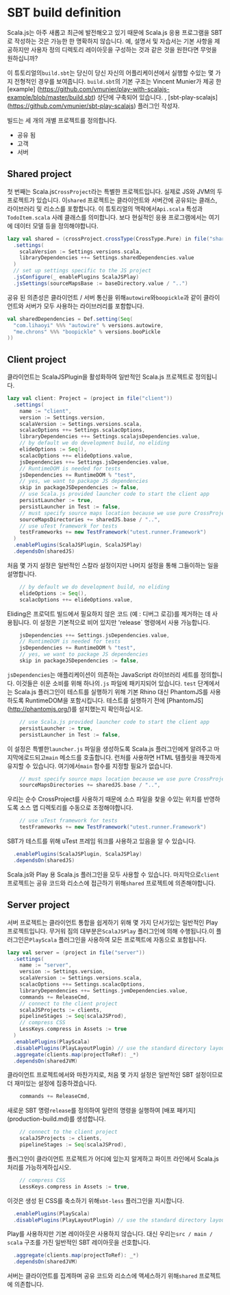 # SBT build definition

Scala.js는 아주 새롭고 최근에 발전해오고 있기 때문에 Scala.js 응용 프로그램을 SBT로 작성하는 것은 가능한 한 명확하지 않습니다. 예, 설명서 및 자습서는 기본 사항을 제공하지만 사용자 정의 디렉토리 레이아웃을 구성하는 것과 같은 것을 원한다면 무엇을 원하십니까?

이 튜토리얼의`build.sbt`는 당신이 당신 자신의 어플리케이션에서 실행할 수있는 몇 가지 전형적인 경우를 보여줍니다. `build.sbt`의 기본 구조는 Vincent Munier가 제공 한 [example] (https://github.com/vmunier/play-with-scalajs-example/blob/master/build.sbt) 상단에 구축되어 있습니다. , [sbt-play-scalajs] (https://github.com/vmunier/sbt-play-scalajs) 플러그인 작성자.

빌드는 세 개의 개별 프로젝트를 정의합니다.
* 공유 됨
* 고객
* 서버

## Shared project

첫 번째는 Scala.js`CrossProject`라는 특별한 프로젝트입니다. 실제로 JS와 JVM의 두 프로젝트가 있습니다. 이`shared` 프로젝트는 클라이언트와 서버간에 공유되는 클래스, 라이브러리 및 리소스를 포함합니다. 이 튜토리얼의 맥락에서`Api.scala` 특성과`TodoItem.scala` 사례 클래스를 의미합니다.
보다 현실적인 응용 프로그램에서는 여기에 데이터 모델 등을 정의해야합니다.

```scala
lazy val shared = (crossProject.crossType(CrossType.Pure) in file("shared"))
  .settings(
    scalaVersion := Settings.versions.scala,
    libraryDependencies ++= Settings.sharedDependencies.value
  )
  // set up settings specific to the JS project
  .jsConfigure(_ enablePlugins ScalaJSPlay)
  .jsSettings(sourceMapsBase := baseDirectory.value / "..")
```

공유 된 의존성은 클라이언트 / 서버 통신을 위해`autowire`와`boopickle`과 같이 클라이언트와 서버가 모두 사용하는 라이브러리를 포함합니다.
```scala
val sharedDependencies = Def.setting(Seq(
  "com.lihaoyi" %%% "autowire" % versions.autowire,
  "me.chrons" %%% "boopickle" % versions.booPickle
))
```

## Client project

클라이언트는 ScalaJSPlugin을 활성화하여 일반적인 Scala.js 프로젝트로 정의됩니다.

```scala
lazy val client: Project = (project in file("client"))
  .settings(
    name := "client",
    version := Settings.version,
    scalaVersion := Settings.versions.scala,
    scalacOptions ++= Settings.scalacOptions,
    libraryDependencies ++= Settings.scalajsDependencies.value,
    // by default we do development build, no eliding
    elideOptions := Seq(),
    scalacOptions ++= elideOptions.value,
    jsDependencies ++= Settings.jsDependencies.value,
    // RuntimeDOM is needed for tests
    jsDependencies += RuntimeDOM % "test",
    // yes, we want to package JS dependencies
    skip in packageJSDependencies := false,
    // use Scala.js provided launcher code to start the client app
    persistLauncher := true,
    persistLauncher in Test := false,
    // must specify source maps location because we use pure CrossProject
    sourceMapsDirectories += sharedJS.base / "..",
    // use uTest framework for tests
    testFrameworks += new TestFramework("utest.runner.Framework")
  )
  .enablePlugins(ScalaJSPlugin, ScalaJSPlay)
  .dependsOn(sharedJS)
```

처음 몇 가지 설정은 일반적인 스칼라 설정이지만 나머지 설정을 통해 그들이하는 일을 설명합니다.

```scala
    // by default we do development build, no eliding
    elideOptions := Seq(),
    scalacOptions ++= elideOptions.value,
```
Eliding은 프로덕트 빌드에서 필요하지 않은 코드 (예 : 디버그 로깅)를 제거하는 데 사용됩니다. 이 설정은 기본적으로 비어 있지만 'release` 명령에서 사용 가능합니다.

```scala
    jsDependencies ++= Settings.jsDependencies.value,
    // RuntimeDOM is needed for tests
    jsDependencies += RuntimeDOM % "test",
    // yes, we want to package JS dependencies
    skip in packageJSDependencies := false,
```
`jsDependencies`는 애플리케이션이 의존하는 JavaScript 라이브러리 세트를 정의합니다. 이것들은 쉬운 소비를 위해 하나의`.js` 파일에 패키지되어 있습니다. `test` 단계에서는 Scala.js 플러그인이 테스트를 실행하기 위해 기본 Rhino 대신 PhantomJS를 사용하도록 RuntimeDOM을 포함시킵니다.
테스트를 실행하기 전에 [PhantomJS] (http://phantomjs.org/)를 설치했는지 확인하십시오.

```scala
    // use Scala.js provided launcher code to start the client app
    persistLauncher := true,
    persistLauncher in Test := false,
```
이 설정은 특별한`launcher.js` 파일을 생성하도록 Scala.js 플러그인에게 알려주고 마지막에로드되고`main` 메소드를 호출합니다. 런처를 사용하면 HTML 템플릿을 깨끗하게 유지할 수 있습니다. 여기에서`main` 함수를 지정할 필요가 없습니다.

```scala
    // must specify source maps location because we use pure CrossProject
    sourceMapsDirectories += sharedJS.base / "..",
```
우리는 순수 CrossProject를 사용하기 때문에 소스 파일을 찾을 수있는 위치를 반영하도록 소스 맵 디렉토리를 수동으로 조정해야합니다.

```scala
    // use uTest framework for tests
    testFrameworks += new TestFramework("utest.runner.Framework")
```
SBT가 테스트를 위해 uTest 프레임 워크를 사용하고 있음을 알 수 있습니다.

```scala
  .enablePlugins(ScalaJSPlugin, ScalaJSPlay)
  .dependsOn(sharedJS)
```
Scala.js와 Play 용 Scala.js 플러그인을 모두 사용할 수 있습니다. 마지막으로`client` 프로젝트는 공유 코드와 리소스에 접근하기 위해`shared` 프로젝트에 의존해야합니다.

## Server project

서버 프로젝트는 클라이언트 통합을 쉽게하기 위해 몇 가지 단서가있는 일반적인 Play 프로젝트입니다. 무거워 짐의 대부분은`ScalaJSPlay` 플러그인에 의해 수행됩니다.이 플러그인은`PlayScala` 플러그인을 사용하여 모든 프로젝트에 자동으로 포함됩니다.

```scala
lazy val server = (project in file("server"))
  .settings(
    name := "server",
    version := Settings.version,
    scalaVersion := Settings.versions.scala,
    scalacOptions ++= Settings.scalacOptions,
    libraryDependencies ++= Settings.jvmDependencies.value,
    commands += ReleaseCmd,
    // connect to the client project
    scalaJSProjects := clients,
    pipelineStages := Seq(scalaJSProd),
    // compress CSS
    LessKeys.compress in Assets := true
  )
  .enablePlugins(PlayScala)
  .disablePlugins(PlayLayoutPlugin) // use the standard directory layout instead of Play's custom
  .aggregate(clients.map(projectToRef): _*)
  .dependsOn(sharedJVM)
```
클라이언트 프로젝트에서와 마찬가지로, 처음 몇 가지 설정은 일반적인 SBT 설정이므로 더 재미있는 설정에 집중하겠습니다.

```scala
    commands += ReleaseCmd,
```
새로운 SBT 명령`release`를 정의하여 일련의 명령을 실행하여 [배포 패키지] (production-build.md)를 생성합니다.
```scala
    // connect to the client project
    scalaJSProjects := clients,
    pipelineStages := Seq(scalaJSProd),
```
플러그인이 클라이언트 프로젝트가 어디에 있는지 알게하고 파이프 라인에서 Scala.js 처리를 가능하게하십시오.

```scala
    // compress CSS
    LessKeys.compress in Assets := true,
```
이것은 생성 된 CSS를 축소하기 위해`sbt-less` 플러그인을 지시합니다.


```scala
  .enablePlugins(PlayScala)
  .disablePlugins(PlayLayoutPlugin) // use the standard directory layout instead of Play's custom
```
Play를 사용하지만 기본 레이아웃은 사용하지 않습니다. 대신 우리는`src / main / scala` 구조를 가진 일반적인 SBT 레이아웃을 선호합니다.

```scala
  .aggregate(clients.map(projectToRef): _*)
  .dependsOn(sharedJVM)
```
서버는 클라이언트를 집계하며 공유 코드와 리소스에 액세스하기 위해`shared` 프로젝트에 의존합니다.

